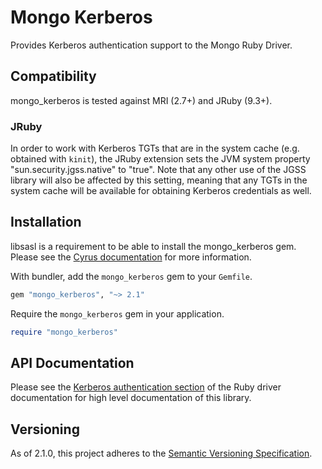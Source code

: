 # Mongo Kerberos

Provides Kerberos authentication support to the Mongo Ruby Driver.


## Compatibility

mongo_kerberos is tested against MRI (2.7+) and JRuby (9.3+).

### JRuby

In order to work with Kerberos TGTs that are in the system cache (e.g. obtained with `kinit`), the
JRuby extension sets the JVM system property "sun.security.jgss.native" to "true". Note that any
other use of the JGSS library will also be affected by this setting, meaning that any TGTs in the
system cache will be available for obtaining Kerberos credentials as well.


## Installation

libsasl is a requirement to be able to install the mongo_kerberos gem. Please see the
[Cyrus documentation](http://cyrusimap.web.cmu.edu/docs/cyrus-sasl/2.1.25/) for more
information.

With bundler, add the `mongo_kerberos` gem to your `Gemfile`.

```ruby
gem "mongo_kerberos", "~> 2.1"
```

Require the `mongo_kerberos` gem in your application.

```ruby
require "mongo_kerberos"
```


## API Documentation

Please see the [Kerberos authentication section](https://www.mongodb.com/docs/ruby-driver/current/reference/authentication/#kerberos--gssapi-)
of the Ruby driver documentation for high level documentation of this library.

## Versioning

As of 2.1.0, this project adheres to the
[Semantic Versioning Specification](http://semver.org/).
